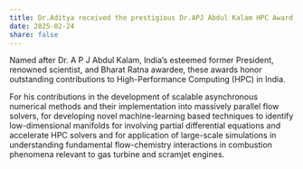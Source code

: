 ```yaml
---
title: Dr.Aditya received the prestigious Dr.APJ Abdul Kalam HPC Award 2025
date: 2025-02-24
share: false
---
```

Named after Dr. A P J Abdul Kalam, India’s esteemed former President, renowned scientist, and Bharat Ratna awardee, these awards honor outstanding contributions to High-Performance Computing (HPC) in India.

<!--more-->
For his contributions in the development of scalable asynchronous numerical methods and their implementation into massively parallel flow solvers, for developing novel machine-learning based techniques to identify low-dimensional manifolds for involving partial differential equations and accelerate HPC solvers and for application of large-scale simulations in understanding fundamental flow-chemistry interactions in combustion phenomena relevant to gas turbine and scramjet engines. 
